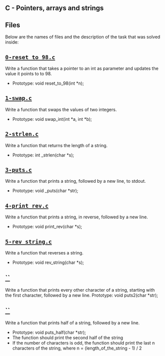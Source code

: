 ## C - Pointers, arrays and strings

## Files
Below are the names of files and the description of the task that was solved inside:


## [`0-reset_to_98.c`](0-reset_to_98.c)
Write a function that takes a pointer to an int as parameter and updates the value it points to to 98.
* Prototype: void reset_to_98(int *n);

## [`1-swap.c`](1-swap.c)
Write a function that swaps the values of two integers.
* Prototype: void swap_int(int *a, int *b);

## [`2-strlen.c`](2-strlen.c)
Write a function that returns the length of a string.
* Prototype: int _strlen(char *s);

## [`3-puts.c`](3-puts.c)
Write a function that prints a string, followed by a new line, to stdout.
* Prototype: void _puts(char *str);

## [`4-print_rev.c`](4-print_rev.c)
Write a function that prints a string, in reverse, followed by a new line.
* Prototype: void print_rev(char *s);

## [`5-rev_string.c`](5-rev_string.c)
Write a function that reverses a string.
 * Prototype: void rev_string(char *s);

## [``]()
Write a function that prints every other character of a string, starting with the first character, followed by a new line.
Prototype: void puts2(char *str);

## [``]()
Write a function that prints half of a string, followed by a new line.
* Prototype: void puts_half(char *str);
* The function should print the second half of the string
* If the number of characters is odd, the function should print the last n characters of the string, where n = (length_of_the_string - 1) / 2
